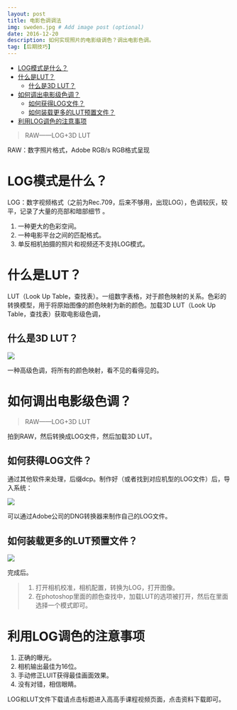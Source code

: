 ```yaml
---
layout: post
title: 电影色调调法
img: sweden.jpg # Add image post (optional)
date: 2016-12-20
description: 如何实现照片的电影级调色？调出电影色调。
tag: [后期技巧]
---
```


* [LOG模式是什么？][1]
* [什么是LUT？][2]
  * [什么是3D LUT？][3]
* [如何调出电影级色调？][4]
  * [如何获得LOG文件？][5]
  * [如何装载更多的LUT预置文件？][6]
* [利用LOG调色的注意事项][7]

> RAW——LOG+3D LUT

RAW：数字照片格式，Adobe RGB/s RGB格式呈现

# LOG模式是什么？

LOG：数字视频格式（之前为Rec.709，后来不够用，出现LOG），色调较灰，较平，记录了大量的亮部和暗部细节 。

1. 一种更大的色彩空间。
2. 一种电影平台之间的匹配格式。
3. 单反相机拍摄的照片和视频还不支持LOG模式。

# 什么是LUT？

LUT（Look Up Table，查找表）。一组数字表格，对于颜色映射的关系。色彩的转换模型，用于将原始图像的颜色映射为新的颜色。加载3D LUT（Look Up Table，查找表）获取电影级色调，

## 什么是3D LUT？

![][image-1]

一种高级色调，将所有的颜色映射，看不见的看得见的。

# 如何调出电影级色调？

> RAW——LOG+3D LUT

拍到RAW，然后转换成LOG文件，然后加载3D LUT。

## 如何获得LOG文件？

通过其他软件来处理，后缀dcp。制作好（或者找到对应机型的LOG文件）后，导入系统：

![][image-2]

可以通过Adobe公司的DNG转换器来制作自己的LOG文件。

## 如何装载更多的LUT预置文件？

![][image-3]

完成后。

> 1. 打开相机校准，相机配置，转换为LOG，打开图像。
> 2. 在photoshop里面的颜色查找中，加载LUT的选项被打开，然后在里面选择一个模式即可。

# 利用LOG调色的注意事项

1. 正确的曝光。
2. 相机输出最佳为16位。
3. 手动修正LUIT获得最佳画面效果。
4. 没有对错，相信眼睛。

LOG和LUT文件下载请点击标题进入高高手课程视频页面，点击资料下载即可。

[1]:	#log
[2]:	#lut
[3]:	#d-lut
[4]:	#section
[5]:	#log-1
[6]:	#lut-1
[7]:	#log-2

[image-1]:	https://i.loli.net/2020/05/24/uoCMAv6TXz79KN8.png
[image-2]:	https://i.loli.net/2020/05/24/9jHmolU3JrIhEXx.png
[image-3]:	https://i.loli.net/2020/05/24/JEp6j1AM8WlfZhz.png